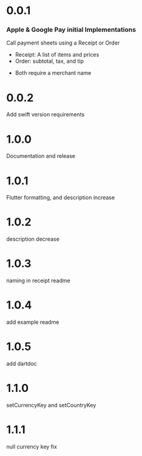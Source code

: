 # 0.0.1

### Apple & Google Pay initial Implementations

Call payment sheets using a Receipt or Order
  - Receipt: A list of items and prices
  - Order: subtotal, tax, and tip
  * Both require a merchant name

# 0.0.2

Add swift version requirements

# 1.0.0

Documentation and release

# 1.0.1

Flutter formatting, and description increase

# 1.0.2

description decrease

# 1.0.3

naming in receipt readme

# 1.0.4

add example readme

# 1.0.5

add dartdoc

# 1.1.0

setCurrencyKey and setCountryKey

# 1.1.1

null currency key fix

